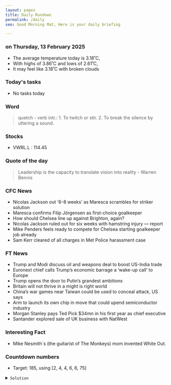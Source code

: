 ```yaml
---
layout: pages
title: Daily Rundown
permalink: /daily
seo: Good Morning Mat, Here is your daily briefing

---
```


<!-- weather_marker starts -->
### on Thursday, 13 February 2025

- The average temperature today is 3.18˚C,
- With highs of 3.86˚C and lows of 2.61˚C,
- It may feel like 3.18˚C with broken clouds

<!-- weather_marker ends -->

### Today's tasks
<!-- task_marker starts -->
- No tasks today
<!-- task_marker ends -->

### Word

<!-- word_marker starts -->

 > quetch - verb intr.: 1. To twitch or stir. 2. To break the silence by uttering a sound.

<!-- word_marker ends -->

### Stocks

<!-- stocks_marker starts -->

- VWRL.L : 114.45

<!-- stocks_marker ends -->

### Quote of the day
<!-- quote_marker starts -->

> Leadership is the capacity to translate vision into reality - Warren Bennis

<!-- quote_marker ends -->

### CFC News
<!-- news_marker starts -->

 - Nicolas Jackson out '6-8 weeks’ as Maresca scrambles for striker solution
 - Maresca confirms Filip Jörgensen as first-choice goalkeeper
 - How should Chelsea line up against Brighton, again?
 - Nicolas Jackson ruled out for six weeks with hamstring injury — report
 - Mike Penders feels ready to compete for Chelsea starting goalkeeper job already
 - Sam Kerr cleared of all charges in Met Police harassment case

<!-- news_marker ends -->

### FT News

<!-- ftnews_marker starts -->

 - Trump and Modi discuss oil and weapons deal to boost US-India trade
 - Euronext chief calls Trump’s economic barrage a ‘wake-up call’ to Europe
 - Trump opens the door to Putin’s grandest ambitions
 - Britain will not thrive in a might is right world
 - China’s war games near Taiwan could be used to conceal attack, US says
 - Arm to launch its own chip in move that could upend semiconductor industry
 - Morgan Stanley pays Ted Pick $34mn in his first year as chief executive
 - Santander explored sale of UK business with NatWest

<!-- ftnews_marker ends -->

### Interesting Fact

<!-- fact_marker starts -->

- Mike Nesmith`s (the guitarist of The Monkeys) mom invented White Out.

<!-- fact_marker ends -->

### Countdown numbers
<!-- game_marker starts -->

- Target: 185, using [2, 4, 4, 6, 6, 75]
<details><summary><code>Solution</code></summary>


Solution: 75 x 6 / 2 - ( 6 + 4 ) x 4

Total: 4 solutions.

</details>

<!-- game_marker ends -->
